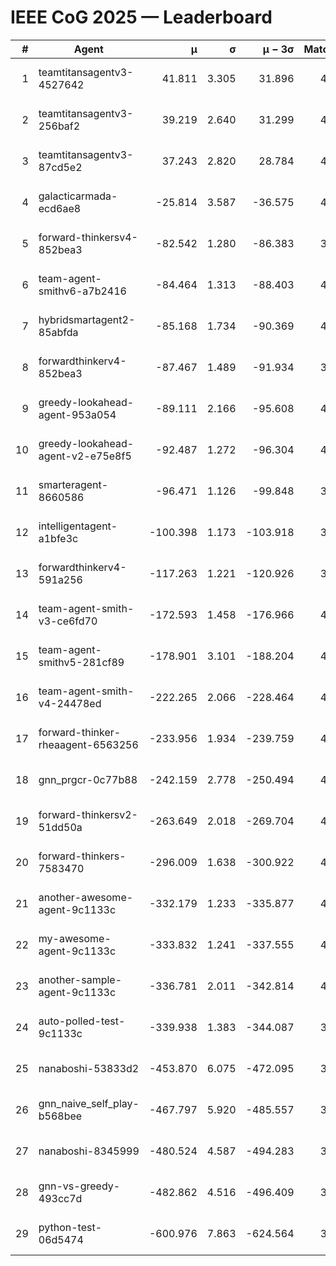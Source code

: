 # IEEE CoG 2025 — Leaderboard

| # | Agent | μ | σ | μ − 3σ | Matches | Updated |
|---:|---|---:|---:|---:|---:|---|
| 1 | teamtitansagentv3-4527642 | 41.811 | 3.305 | 31.896 | 4280 | 2025-08-18 21:23 |
| 2 | teamtitansagentv3-256baf2 | 39.219 | 2.640 | 31.299 | 4432 | 2025-08-18 21:23 |
| 3 | teamtitansagentv3-87cd5e2 | 37.243 | 2.820 | 28.784 | 4232 | 2025-08-18 21:23 |
| 4 | galacticarmada-ecd6ae8 | -25.814 | 3.587 | -36.575 | 4420 | 2025-08-18 21:23 |
| 5 | forward-thinkersv4-852bea3 | -82.542 | 1.280 | -86.383 | 3446 | 2025-08-18 21:23 |
| 6 | team-agent-smithv6-a7b2416 | -84.464 | 1.313 | -88.403 | 4340 | 2025-08-18 21:23 |
| 7 | hybridsmartagent2-85abfda | -85.168 | 1.734 | -90.369 | 4129 | 2025-08-18 21:23 |
| 8 | forwardthinkerv4-852bea3 | -87.467 | 1.489 | -91.934 | 3514 | 2025-08-18 21:23 |
| 9 | greedy-lookahead-agent-953a054 | -89.111 | 2.166 | -95.608 | 4016 | 2025-08-18 21:23 |
| 10 | greedy-lookahead-agent-v2-e75e8f5 | -92.487 | 1.272 | -96.304 | 4356 | 2025-08-18 21:23 |
| 11 | smarteragent-8660586 | -96.471 | 1.126 | -99.848 | 3727 | 2025-08-18 21:23 |
| 12 | intelligentagent-a1bfe3c | -100.398 | 1.173 | -103.918 | 3534 | 2025-08-18 21:23 |
| 13 | forwardthinkerv4-591a256 | -117.263 | 1.221 | -120.926 | 3914 | 2025-08-18 21:23 |
| 14 | team-agent-smith-v3-ce6fd70 | -172.593 | 1.458 | -176.966 | 4892 | 2025-08-18 21:23 |
| 15 | team-agent-smithv5-281cf89 | -178.901 | 3.101 | -188.204 | 4480 | 2025-08-18 21:23 |
| 16 | team-agent-smith-v4-24478ed | -222.265 | 2.066 | -228.464 | 4512 | 2025-08-18 21:23 |
| 17 | forward-thinker-rheaagent-6563256 | -233.956 | 1.934 | -239.759 | 4064 | 2025-08-18 21:23 |
| 18 | gnn_prgcr-0c77b88 | -242.159 | 2.778 | -250.494 | 4150 | 2025-08-18 21:23 |
| 19 | forward-thinkersv2-51dd50a | -263.649 | 2.018 | -269.704 | 4364 | 2025-08-18 21:23 |
| 20 | forward-thinkers-7583470 | -296.009 | 1.638 | -300.922 | 4040 | 2025-08-18 21:23 |
| 21 | another-awesome-agent-9c1133c | -332.179 | 1.233 | -335.877 | 4680 | 2025-08-18 21:23 |
| 22 | my-awesome-agent-9c1133c | -333.832 | 1.241 | -337.555 | 4680 | 2025-08-18 21:23 |
| 23 | another-sample-agent-9c1133c | -336.781 | 2.011 | -342.814 | 4200 | 2025-08-18 21:23 |
| 24 | auto-polled-test-9c1133c | -339.938 | 1.383 | -344.087 | 3840 | 2025-08-18 21:23 |
| 25 | nanaboshi-53833d2 | -453.870 | 6.075 | -472.095 | 3260 | 2025-08-18 21:23 |
| 26 | gnn_naive_self_play-b568bee | -467.797 | 5.920 | -485.557 | 3640 | 2025-08-18 21:23 |
| 27 | nanaboshi-8345999 | -480.524 | 4.587 | -494.283 | 3680 | 2025-08-18 21:23 |
| 28 | gnn-vs-greedy-493cc7d | -482.862 | 4.516 | -496.409 | 3640 | 2025-08-18 21:23 |
| 29 | python-test-06d5474 | -600.976 | 7.863 | -624.564 | 3590 | 2025-08-18 21:23 |
